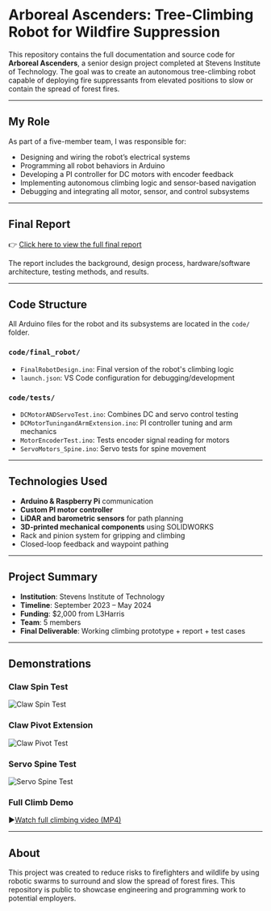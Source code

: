 # Arboreal Ascenders: Tree-Climbing Robot for Wildfire Suppression

This repository contains the full documentation and source code for **Arboreal Ascenders**, a senior design project completed at Stevens Institute of Technology. The goal was to create an autonomous tree-climbing robot capable of deploying fire suppressants from elevated positions to slow or contain the spread of forest fires.

---

## My Role

As part of a five-member team, I was responsible for:
- Designing and wiring the robot’s electrical systems
- Programming all robot behaviors in Arduino
- Developing a PI controller for DC motors with encoder feedback
- Implementing autonomous climbing logic and sensor-based navigation
- Debugging and integrating all motor, sensor, and control subsystems

---

## Final Report

👉 [Click here to view the full final report](Arboreal_Ascenders_Final_Report.pdf)

The report includes the background, design process, hardware/software architecture, testing methods, and results.

---

## Code Structure

All Arduino files for the robot and its subsystems are located in the `code/` folder.

### `code/final_robot/`
- `FinalRobotDesign.ino`: Final version of the robot's climbing logic
- `launch.json`: VS Code configuration for debugging/development

### `code/tests/`
- `DCMotorANDServoTest.ino`: Combines DC and servo control testing
- `DCMotorTuningandArmExtension.ino`: PI controller tuning and arm mechanics
- `MotorEncoderTest.ino`: Tests encoder signal reading for motors
- `ServoMotors_Spine.ino`: Servo tests for spine movement

---

## Technologies Used

- **Arduino & Raspberry Pi** communication
- **Custom PI motor controller**
- **LiDAR and barometric sensors** for path planning
- **3D-printed mechanical components** using SOLIDWORKS
- Rack and pinion system for gripping and climbing
- Closed-loop feedback and waypoint pathing

---

## Project Summary

- **Institution**: Stevens Institute of Technology  
- **Timeline**: September 2023 – May 2024  
- **Funding**: $2,000 from L3Harris  
- **Team**: 5 members  
- **Final Deliverable**: Working climbing prototype + report + test cases

---

## Demonstrations

### Claw Spin Test
![Claw Spin Test](media/claw_spin_test.gif)

### Claw Pivot Extension
![Claw Pivot Test](media/claw_pivot_test.gif)

### Servo Spine Test
![Servo Spine Test](media/servo_spine_test.gif)

### Full Climb Demo
▶[Watch full climbing video (MP4)](media/full_climb_demo.mp4)

---

## About

This project was created to reduce risks to firefighters and wildlife by using robotic swarms to surround and slow the spread of forest fires. This repository is public to showcase engineering and programming work to potential employers.
